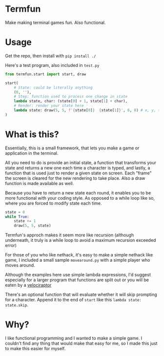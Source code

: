 # Termfun

Make making terminal games fun. Also functional.

# Usage

Get the repo, then install with `pip install ./`

Here's a test program, also included in `test.py`

``` python
from termfun.start import start, draw

start(
    # State: could be literally anything
    (0, ''),
    # Step: function used to process one change in state
    lambda state, char: (state[0] + 1, state[1] + char),
    # Render: render your state here
    lambda state: draw(5, 5, f'{state[0]}  {state[1]}', 6, 8) # x, y, string, fgcolor, bgcolor
)
```

# What is this?

Essentially, this is a small framework, that lets you make a game or application in the terminal.

All you need to do is provide an initial state, a function that transforms your state and returns a new one each time a character is typed, and lastly, a function that is used just to render a given state on screen. Each "frame" the screen is cleared for the new rendering to take place. Also a draw function is made available as well.

Because you have to return a new state each round, it enables you to be more functional with your coding style. As opposed to a while loop like so, where you are forced to modify state each time.

``` python
state = 0
while True:
    state += 1
    draw(5, 5, state)
```

Termfun's approch makes it seem more like recursion (although underneath, it truly is a while loop to avoid a maximum recursion exceeded error)

For those of you who like nethack, it's easy to make a simple nethack like game, I included a small sample `movearound.py` with a simple player who moves around.

Although the examples here use simple lambda expressions, I'd suggest especially for a larger program that functions are split out or you will be eaten by a [velociraptor](https://www.xkcd.com/292/)

There's an optional function that will evaluate whether it will skip prompting for a character. Append it to the end of `start` like this `lambda state: state.skip`.

# Why?

I like functional programming and I wanted to make a simple game. I couldn't find any thing that would make that easy for me, so I made this just to make this easier for myself.
